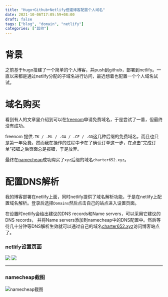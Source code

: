 ```yaml
---
title: "Hugo+Github+Netlify搭建博客配置个人域名"
date: 2021-10-06T17:05:59+08:00
draft: false
tags: ["blog", "domain", "netlify"]
categories: ["其他"]
---
```



# 背景

之前基于hugo搭建了一个简单的个人博客，并push到github，部署到netlify。一直以来都是通过netlify分配的子域名进行访问，最近想着也配置一个个人域名试试。

# 域名购买

看到有人的文章里介绍到可以在[freenom](https://www.freenom.com)申请免费域名，于是尝试了一番，但最终没有成功。

freenom 提供`.TK / .ML / .GA / .CF / .GQ`这几种后缀的免费域名，而且也只是第一年免费。然而我在操作的过程中卡在了确认订单这一步，在点击“完成订单”按钮之后页面总是报错，于是放弃。


最终在[namecheap](https://www.namecheap.com)成功购买了`xyz`后缀的域名`charter652.xyz`。


# 配置DNS解析

我的博客部署在netlify上面，同时netlify提供了域名解析功能，于是在netlify上配置域名解析。登录后选择`Domains`然后点击自己的站点进入设置页面。

在设置时netlify会给出建议的DNS records和Name servers，可以采用它建议的DNS records， 并将Name servers添加到namecheap中的DNS配置中。然后等待几十分钟等DNS解析生效就可以通过自己的域名[charter652.xyz](https://charter652.xyz/)访问博客站点了。

### netlify设置页面

![](/images/dns_records.png)
![](/images/name_servers.png)

------

### namecheap截图
![namecheap截图](/images/namecheap_nameservers.png)
